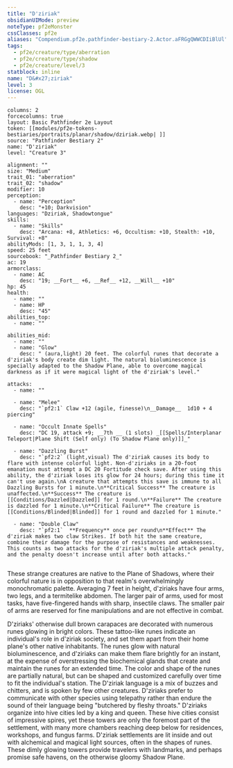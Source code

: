 ```yaml
---
title: "D'ziriak"
obsidianUIMode: preview
noteType: pf2eMonster
cssClasses: pf2e
aliases: "Compendium.pf2e.pathfinder-bestiary-2.Actor.aFRGgQWWCDIiBlUl" 
tags:
  - pf2e/creature/type/aberration
  - pf2e/creature/type/shadow
  - pf2e/creature/level/3
statblock: inline
name: "D&#x27;ziriak"
level: 3
license: OGL
---
```


```statblock
columns: 2
forcecolumns: true
layout: Basic Pathfinder 2e Layout
token: [[modules/pf2e-tokens-bestiaries/portraits/planar/shadow/dziriak.webp| ]]
source: "Pathfinder Bestiary 2"
name: "D'ziriak"
level: "Creature 3"

alignment: ""
size: "Medium"
trait_01: "aberration"
trait_02: "shadow"
modifier: 10
perception:
  - name: "Perception"
    desc: "+10; Darkvision"
languages: "Dziriak, Shadowtongue"
skills:
  - name: "Skills"
    desc: "Arcana: +8, Athletics: +6, Occultism: +10, Stealth: +10, Survival: +8"
abilityMods: [1, 3, 1, 1, 3, 4]
speed: 25 feet
sourcebook: "_Pathfinder Bestiary 2_"
ac: 19
armorclass:
  - name: AC
    desc: "19; __Fort__ +6, __Ref__ +12, __Will__ +10"
hp: 45
health:
  - name: ""
  - name: HP
    desc: "45"
abilities_top:
  - name: ""

abilities_mid:
  - name: ""
  - name: "Glow"
    desc: " (aura,light) 20 feet. The colorful runes that decorate a d'ziriak's body create dim light. The natural bioluminescence is specially adapted to the Shadow Plane, able to overcome magical darkness as if it were magical light of the d'ziriak's level."

attacks:
  - name: ""

  - name: "Melee"
    desc: "`pf2:1` Claw +12 (agile, finesse)\n__Damage__  1d10 + 4 piercing"

  - name: "Occult Innate Spells"
    desc: "DC 19, attack +9; __7th __ (1 slots) _[[Spells/Interplanar Teleport|Plane Shift (Self only) (To Shadow Plane only)]]_"

  - name: "Dazzling Burst"
    desc: "`pf2:2` (light,visual) The d'ziriak causes its body to flare with intense colorful light. Non-d'ziriaks in a 20-foot emanation must attempt a DC 20 Fortitude check save. After using this ability, the d'ziriak loses its glow for 24 hours; during this time it can't use again.\nA creature that attempts this save is immune to all Dazzling Bursts for 1 minute.\n**Critical Success** The creature is unaffected.\n**Success** The creature is [[Conditions/Dazzled|Dazzled]] for 1 round.\n**Failure** The creature is dazzled for 1 minute.\n**Critical Failure** The creature is [[Conditions/Blinded|Blinded]] for 1 round and dazzled for 1 minute."

  - name: "Double Claw"
    desc: "`pf2:1`  **Frequency** once per round\n**Effect** The d'ziriak makes two claw Strikes. If both hit the same creature, combine their damage for the purpose of resistances and weaknesses. This counts as two attacks for the d'ziriak's multiple attack penalty, and the penalty doesn't increase until after both attacks."
 
```



These strange creatures are native to the Plane of Shadows, where their colorful nature is in opposition to that realm's overwhelmingly monochromatic palette. Averaging 7 feet in height, d'ziriaks have four arms, two legs, and a termitelike abdomen. The larger pair of arms, used for most tasks, have five-fingered hands with sharp, insectile claws. The smaller pair of arms are reserved for fine manipulations and are not effective in combat.

D'ziriaks' otherwise dull brown carapaces are decorated with numerous runes glowing in bright colors. These tattoo-like runes indicate an individual's role in d'ziriak society, and set them apart from their home plane's other native inhabitants. The runes glow with natural bioluminescence, and d'ziriaks can make them flare brightly for an instant, at the expense of overstressing the biochemical glands that create and maintain the runes for an extended time. The color and shape of the runes are partially natural, but can be shaped and customized carefully over time to fit the individual's station. The D'ziriak language is a mix of buzzes and chitters, and is spoken by few other creatures. D'ziriaks prefer to communicate with other species using telepathy rather than endure the sound of their language being "butchered by fleshy throats." D'ziriaks organize into hive cities led by a king and queen. These hive cities consist of impressive spires, yet these towers are only the foremost part of the settlement, with many more chambers reaching deep below for residences, workshops, and fungus farms. D'ziriak settlements are lit inside and out with alchemical and magical light sources, often in the shapes of runes. These dimly glowing towers provide travelers with landmarks, and perhaps promise safe havens, on the otherwise gloomy Shadow Plane.
